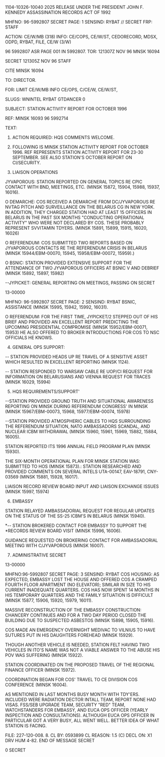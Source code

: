 1104-10326-10040
2025 RELEASE UNDER THE PRESIDENT JOHN F. KENNEDY ASSASSINATION RECORDS ACT OF 1992

MHFNO: 96-5992807	SECRET	PAGE: 1
SENSIND: RYBAT		//
SECRET	FRP:	STAFF

ACTION: CE/W/MB (318) INFO: CE/COPS, CE/W/ST, CEDORECORD, MDSX, ODPD,
RYBAT, FILE, CE/W (3/W)

96 5992807	ASR	PAGE 001	IN 5992807.
	TOR: 121307Z NOV 96	MNSK 16094

SECRET 121305Z NOV 96 STAFF

CITE MINSK 16094

TO: DIRECTOR.

FOR: LIMIT CE/W/MB INFO CE/OPS, C/CE/W, CE/W/ST,

SLUGS: WNINTEL RYBAT GTDANCER	0

SUBJECT: STATION ACTIVITY REPORT FOR OCTOBER 1996

REF: MINSK 16093 96 5992714

TEXT:

1. ACTION REQUIRED: HQS COMMENTS WELCOME.

2. FOLLOWING IS MINSK STATION ACTIVITY REPORT FOR
OCTOBER 1996. REF REPRESENTS STATION ACTIVITY REPORT FOR
23-30 SEPTEMBER. SEE ALSO STATION'S OCTOBER REPORT ON
CI/SECURITY.

3. LIAISON OPERATIONS

JYVAPOROUS: STATION REPORTED ON GENERAL TOPICS RE CPIC
CONTACT WITH BND, MEETINGS, ETC. (MINSK 15872, 15904,
15988, 15937, 16016).

O DEMARCHE: COS RECEIVED A DEMARCHE FROM DC/JYVAPOROUS RE
NVTAG PITCH AND SURVEILLANCE ON THE BELARUS CG IN NEW YORK.
IN ADDITION, THEY CHARGED STATION HAD AT LEAST 15 OFFICERS
IN BELARUS IN THE PAST SIX MONTHS "CONDUCTING OPERATIONAL
ACTIVITY" WHO WERE NOT DECLARED BY COS. THESE PROBABLY
REPRESENT SVVITAMIN TDYERS. (MINSK 15891, 15899, 15915,
16020, 16026)

O REFERENDUM: COS SUBMITTED TWO REPORTS BASED ON JYVAPOROUS
CONTACTS RE THE REFERENDUM CRISIS IN BELARUS (MINSK
15944/EBM-00070, 15945, 15958/EBM-00072, 15959).)

O BSNIC: STATION PROVIDED EXTENSIVE SUPPORT FOR THE
ATTENDANCE OF TWO JYVAPOROUS OFFICERS AT BSNIC V AND
DEBRIEF (MINSK 15892, 15897, 15982)

--JYPICKET: GENERAL REPORTING ON MEETINGS, PASSING ON
SECRET

13-00000

MHFNO: 96-5992807	SECRET	PAGE: 2
	SENSIND: RYBAT
BSNIC, ASSISTANCE (MINSK 15995, 15942, 15992, 16031).

O REFERENDUM: FOR THE FIRST TIME, JYPICKET/2 STEPPED OUT
OF HIS BRIEF AND PROVIDED AN EXCELLENT REPORT PREDICTING
THE UPCOMING PRESIDENTIAL COMPROMISE (MINSK
15952/EBM-00071, 15953) HE ALSO OFFERED TO BROKER
INTRODUCTIONS FOR COS TO NSC OFFICIALS HE KNOWS.

4. GENERAL OPS SUPPORT:

-- STATION PROVIDED HEADS UP RE TRAVEL OF A SENSITIVE ASSET
WHICH RESULTED IN EXCELLENT REPORTING (MINSK 1124).

-- STATION RESPONDED TO WARSAW CABLE RE UOP/CI REQUEST FOR
INFORMATION ON BELARUSIANS AND VIENNA REQUEST FOR TRACES
(MINSK 16029, 15994)

5. HQS REQUIREMENTS/SUPPORT'

--STATION PROVIDED GROUND TRUTH AND SITUATIONAL AWARENESS
REPORTING ON MINSK DURING REFERENDUM CONGRESS' IN MINSK
(MINSK 15967/EBM-00073, 15968, 15977/EBM-00074, 15978)

--STATION PROVIDED ATMOSPHERIC CABLES TO HQS SURROUNDING
THE REFERENDUM SITUATION, NATO AMBASSADORS SCANDAL, AND
NUCLEAR ICBM WITHDRAWAL (MINSK 15960, 15961, 15969, 15882,
15884, 16005).

STATION REPORTED ITS 1996 ANNUAL FIELD PROGRAM PLAN
(MINSK 15930).

THE SIX-MONTH OPERATIONAL PLAN FOR MINSK STATION WAS:
SUBMITTED TO HOS (MINSK 15873).:
STATION RESEARCHED AND PROVIDED COMMENTS ON SEVERAL
INTELS UTA-00147, EAV-18791, CNY-03569 (MINSK 15881, 15928,
16017).

LIAISON RECORD REVIEW BOARD INPUT AND LIAISON EXCHANGE
ISSUES (MINSK 15997, 15974)

6. EMBASSY

STATION RELAYED AMBASSADORIAL REQUEST FOR REGULAR
UPDATES ON THE STATUS OF THE SS-25 ICBM'S IN BELARUS (MINSK
15940).

*-- STATION BROKERED CONTACT FOR EMBASSY TO SUPPORT THE<JFK>
*<ASSASSINATION>RECORDS REVIEW BOARD VISIT (MINSK 15996,
16006).

GUIDANCE REQUESTED ON BROKERING CONTACT FOR
AMBASSADORIAL MEETING WITH C/JYVAPOROUS (MINSK 16007).

7. ADMINISTRATIVE
SECRET

13-00000

MHFNO:96-5992807	SECRET	PAGE: 3
	SENSIND: RYBAT
COS HOUSING: AS EXPECTED, EMBASSY LOST THE HOUSE AND
OFFERED COS A CRAMPED FOURTH FLOOR APARTMENT (NO ELEVATOR);
SIMILAR IN SIZE TO HIS CURRENT INADEQUATE QUARTERS. COS
HAS NOW SPENT 14 MONTHS IN HIS TEMPORARY QUARTERS AND THE
FAMILY SITUATION IS DIFFICULT (MINSK 15877, 15906, 15920,
15979, 16011).

MASSIVE RECONSTRUCTION OF THE
EMBASSY CONSTRUCTION:
CHANCERY CONTINUES AND FOR A TWO DAY PERIOD CLOSED THE
BUILDING DUE TO SUSPECTED ASBESTOS (MINSK 15898, 15905,
15916).

COS MADE AN EMERGENCY OVERNIGHT MEDIVAC TO VILNIUS TO
HAVE SUTURES PUT IN HIS DAUGHTERS FOREHEAD (MINSK 15929).

THOUGH ANOTHER VEHICLE IS NEEDED, STATION FELT HAVING
TWO VEHICLES IN ITO'S NAME WAS NOT A VIABLE ANSWER TO THE
ABUSE HIS POV WAS SUFFERING (MINSK 15922).

STATION COORDINATED ON THE PROPOSED TRAVEL OF THE
REGIONAL FINANCE OFFICER (MINSK 15972).

COORDINATION BEGAN FOR COS' TRAVEL TO CE DIVISION COS
CONFERENCE (MINSK 16004).

AS MENTIONED IN LAST MONTHS
BUSY MONTH WITH TDY'ERS.
INCLUDED WERE RADIATION DECTOR INTALL TEAM,
REPORT NONE HAD VISAS.
FSS/SEB UPGRADE TEAM, SECURITY "RED" TEAM, WATCHSTANDERS FOR EMBASSY,
AND EUCA OPS OFFICER (YEARLY INSPECTION AND CONSULTATIONS). ALTHOUGH
EUCA OPS OFFICER IN PARTICULAR GOT A
VERY BUSY, ALL WENT WELL.
BETTER IDEA OF WHAT STATION IS FACING.

FILE: 227-120-008.
8.	CL BY: 0593899 CL REASON:
1.5 (C)
DECL ON: X1 DRV HUM 4-82.
END OF MESSAGE
SECRET

0
SECRET
